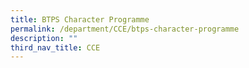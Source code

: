 ```yaml
---
title: BTPS Character Programme
permalink: /department/CCE/btps-character-programme
description: ""
third_nav_title: CCE
---
```


